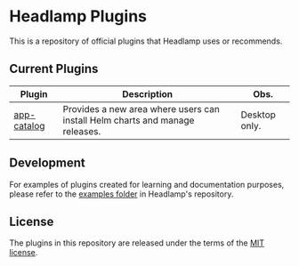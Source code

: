 # Headlamp Plugins

This is a repository of official plugins that Headlamp uses or recommends.

## Current Plugins

Plugin                                                          | Description                                                                   | Obs.
------                                                          | -----------                                                                   | ----------
[app-catalog](./official/app-catalog)                           | Provides a new area where users can install Helm charts and manage releases.  | Desktop only.

## Development

For examples of plugins created for learning and documentation purposes, please refer to the [examples folder](https://github.com/headlamp-k8s/headlamp/tree/main/plugins#plugins) in Headlamp's repository.

## License

The plugins in this repository are released under the terms of the [MIT license](./LICENSE).

